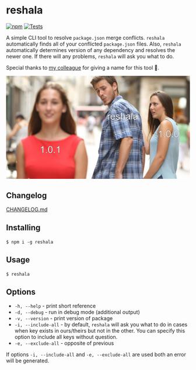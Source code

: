 # reshala

[![npm](https://img.shields.io/npm/v/reshala?color=cc3534)](https://www.npmjs.com/package/reshala)
[![Tests](https://github.com/yungvldai/reshala/actions/workflows/main.yml/badge.svg)](https://github.com/yungvldai/reshala/actions/workflows/main.yml)

A simple CLI tool to resolve `package.json` merge conflicts.
`reshala` automatically finds all of your conflicted `package.json` files.
Also, `reshala` automatically determines version of any dependency and resolves the newer one.
If there will any problems, `reshala` will ask you what to do.

Special thanks to [my colleague](https://github.com/IvanAbramow) for giving a name for this tool 🤙.


![meme](https://github.com/yungvldai/reshala/blob/master/media/meme.png?raw=true)

## Changelog
[CHANGELOG.md](https://github.com/yungvldai/reshala/blob/master/CHANGELOG.md)

## Installing
```
$ npm i -g reshala
```

## Usage
```
$ reshala
```

## Options

* `-h, --help` - print short reference
* `-d, --debug` - run in debug mode (additional output)
* `-v, --version` - print version of package
* `-i, --include-all` - by default, `reshala` will ask you what to do in cases when key exists in ours/theirs but not in the other. You can specify this option to include all keys without question.
* `-e, --exclude-all` - opposite of previous

If options `-i, --include-all` and `-e, --exclude-all` are used both an error will be generated.